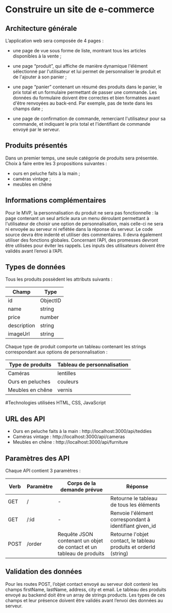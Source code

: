 # Construire un site de e-commerce

## Architecture générale
L’application web sera composée de 4 pages :

* une page de vue sous forme de liste, montrant tous les articles disponibles
à la vente ;

* une page “produit”, qui affiche de manière dynamique l'élément
sélectionné par l'utilisateur et lui permet de personnaliser le produit et de
l'ajouter à son panier ;

* une page “panier” contenant un résumé des produits dans le panier, le prix
total et un formulaire permettant de passer une commande. Les données
du formulaire doivent être correctes et bien formatées avant d'être
renvoyées au back-end. Par exemple, pas de texte dans les champs date ;

* une page de confirmation de commande, remerciant l'utilisateur pour sa
commande, et indiquant le prix total et l'identifiant de commande envoyé
par le serveur.

## Produits présentés
Dans un premier temps, une seule catégorie de produits sera présentée.
Choix à faire entre les 3 propositions suivantes :
* ours en peluche faits à la main ;
* caméras vintage ;
* meubles en chêne


## Informations complémentaires
Pour le MVP, la personnalisation du produit ne sera pas fonctionnelle : la page
contenant un seul article aura un menu déroulant permettant à l'utilisateur de
choisir une option de personnalisation, mais celle-ci ne sera ni envoyée au serveur
ni reflétée dans la réponse du serveur.
Le code source devra être indenté et utiliser des commentaires. Il devra
également utiliser des fonctions globales.
Concernant l’API, des promesses devront être utilisées pour éviter les rappels.
Les inputs des utilisateurs doivent être validés avant l’envoi à l’API.

## Types de données
Tous les produits possèdent les attributs suivants :

Champ | Type
----- | ----
id | ObjectID
name | string
price | number
description | string
imageUrl | string

Chaque type de produit comporte un tableau contenant les strings
correspondant aux options de personnalisation :

Type de produits | Tableau de personnalisation
---------------- | ---------------------------
Caméras | lentilles
Ours en peluches | couleurs
Meubles en chêne | vernis

#Technologies utilisées
HTML, CSS, JavaScript

## URL des API
* Ours en peluche faits à la main : http://localhost:3000/api/teddies
* Caméras vintage : http://localhost:3000/api/cameras
* Meubles en chêne : http://localhost:3000/api/furniture

## Paramètres des API
Chaque API contient 3 paramètres :

Verb | Paramètre | Corps de la demande prévue | Réponse
---- | --------- | -------------------------- | -------
GET | / | - | Retourne le tableau de tous les éléments
GET | /:id | - | Renvoie l'élément correspondant à identifiant given_id
POST | /order | Requête JSON contenant un objet de contact et un tableau de produits | Retourne l'objet contact, le tableau produits et orderId (string)

## Validation des données
Pour les routes POST, l’objet contact envoyé au serveur doit contenir les champs
firstName, lastName, address, city et email. Le tableau des produits envoyé au
backend doit être un array de strings products. Les types de ces champs et leur
présence doivent être validés avant l’envoi des données au serveur.
